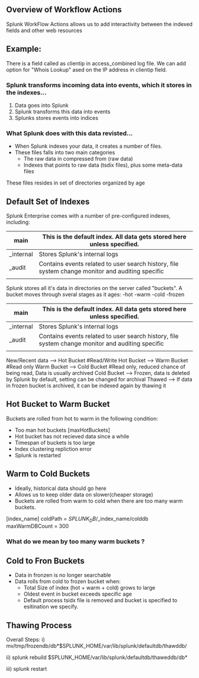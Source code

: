 


## Overview of Workflow Actions


Splunk WorkFlow Actions allows us to add interactivity between the indexed fields and 
other web resources

## Example:

There is a field called as clientip in access_combined log file.
We can add option for "Whois Lookup" ased on the IP address in 
clientip field.

### Splunk transforms incoming data into events, which it stores in the indexes...


1. Data goes into Splunk
2. Splunk transforms this data into events
3. Splunks stores events into indices


### What Splunk does with this data revisted...

-   When Splunk indexes your data, it creates a number of files.
-   These files falls into two main categories
    *   The raw data in compressed from (raw data)
    *   Indexes that points to raw data (tsdix files), plus some meta-data files
    
These files resides in set of directories organized by age


    
    
    
## Default Set of Indexes

Splunk Enterprise comes with a number of pre-configured indexes, including:

| main      | This is the default index.   All data gets stored here unless specified.                         |
|-----------|--------------------------------------------------------------------------------------------------|
| _internal | Stores Splunk's internal logs                                                                    |
| _audit    | Contains events related to user search history, file system change monitor and auditing specific |
|           |                                                                                                  |






Splunk stores all it's data in directories on the server called "buckets".
A bucket moves through sveral stages as it ages:
    -hot
    -warm
    -cold
    -frozen
    
    
    
| main      | This is the default index.   All data gets stored here unless specified.                         |
|-----------|--------------------------------------------------------------------------------------------------|
| _internal | Stores Splunk's internal logs                                                                    |
| _audit    | Contains events related to user search history, file system change monitor and auditing specific |
|           |                                                                                                  |
    


New/Recent data --> Hot Bucket #Read/Write
Hot Bucket --> Warm Bucket  #Read only
Warm Bucket --> Cold Bucket #Read only, reduced chance of being read, Data is usually archived
Cold Bucket --> Frozen, data is deleted by Splunk by default, setting can be changed for archival
Thawed --> If data in frozen bucket is archived, it can be indexed again by thawing it




## Hot Bucket to Warm Bucket

Buckets are rolled from hot to warm in the following condition:

*   Too man hot buckets [maxHotBuckets]
*   Hot bucket has not recieved data since a while
*   Timespan of buckets is too large
*   Index clustering repliction error
*   Splunk is restarted





## Warm to Cold Buckets

-  Ideally, historical data should go here
-  Allows us to keep older data on slower(cheaper storage)
-  Buckets are rolled from warm to cold when there are too many warm buckets.


[index_name]
coldPath = $SPLUNK_DB/$_index_name/colddb
maxWarmDBCount = 300



### What do we mean by too many warm buckets ?



## Cold to Fron Buckets

-  Data in fronzen is no longer searchable
-  Data rolls from cold to frozen bucket when:
    *   Total Size of index (hot + warm + cold) grows to large
    *   Oldest event in bucket exceeds specific age
    *   Default process tsidx file is removed and bucket is specified to
        esitination we specify.



## Thawing Process 

Overall Steps:
i) mv/tmp/frozendb/db*$SPLUNK_HOME/var/lib/splunk/defaultdb/thawddb/

ii) splunk rebuild $SPLUNK_HOME/var/lib/splunk/defaultdb/thaweddb/db*

iii) splunk restart





































